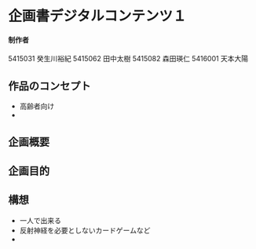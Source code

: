 # 企画書デジタルコンテンツ１
#### 制作者
5415031 癸生川裕紀
5415062 田中太樹
5415082 森田瑛仁
5416001 天本大陽

## 作品のコンセプト
- 高齢者向け
- 
## 企画概要

## 企画目的

## 構想
- 一人で出来る
- 反射神経を必要としないカードゲームなど
- 



<!--stackedit_data:
eyJoaXN0b3J5IjpbLTEwMDU3NzA3NTgsLTE3ODI3OTk2OThdfQ
==
-->